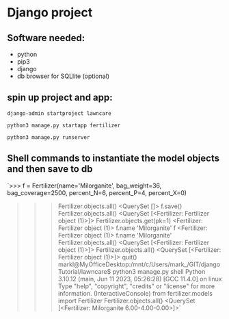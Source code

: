 # Django project

## Software needed:

- python
- pip3
- django
- db browser for SQLlite (optional)

## spin up project and app:

`django-admin startproject lawncare`

`python3 manage.py startapp fertilizer`

`python3 manage.py runserver`

## Shell commands to instantiate the model objects and then save to db

`>>> f = Fertilizer(name='Milorganite', bag_weight=36, bag_coverage=2500, percent_N=6, percent_P=4, percent_X=0)

> > > Fertilizer.objects.all()
> > > <QuerySet []>
> > > f.save()
> > > Fertilizer.objects.all()
> > > <QuerySet [<Fertilizer: Fertilizer object (1)>]>
> > > Fertilizer.objects.get(pk=1)
> > > <Fertilizer: Fertilizer object (1)>
> > > f.name
> > > 'Milorganite'
> > > f
> > > <Fertilizer: Fertilizer object (1)>
> > > f.name
> > > 'Milorganite'
> > > Fertilizer.objects.all()
> > > <QuerySet [<Fertilizer: Fertilizer object (1)>]>
> > > Fertilizer.objects.all()
> > > <QuerySet [<Fertilizer: Fertilizer object (1)>]>
> > > quit()
> > > markl@MyOfficeDesktop:/mnt/c/Users/mark\_/GIT/djangoTutorial/lawncare$ python3 manage.py shell
> > > Python 3.10.12 (main, Jun 11 2023, 05:26:28) [GCC 11.4.0] on linux
> > > Type "help", "copyright", "credits" or "license" for more information.
> > > (InteractiveConsole)
> > > from fertilizer.models import Fertilizer
> > > Fertilizer.objects.all()
> > > <QuerySet [<Fertilizer: Milorganite 6.00-4.00-0.00>]>`
